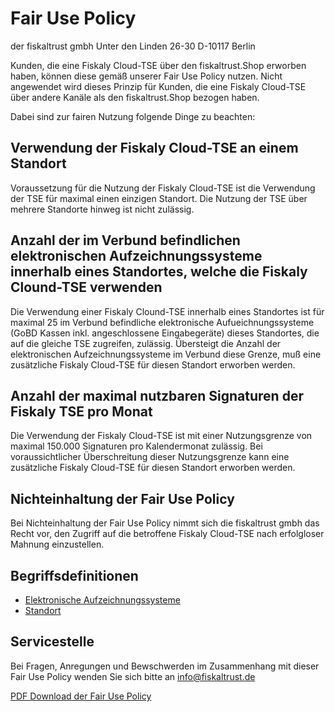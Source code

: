 # Fair Use Policy

der fiskaltrust gmbh
Unter den Linden 26-30
D-10117 Berlin



Kunden, die eine Fiskaly Cloud-TSE über den fiskaltrust.Shop erworben haben, können diese gemäß unserer Fair Use Policy nutzen. Nicht angewendet wird dieses Prinzip für Kunden, die eine Fiskaly Cloud-TSE über andere Kanäle als den fiskaltrust.Shop bezogen haben.

Dabei sind zur fairen Nutzung folgende Dinge zu beachten:

## Verwendung der Fiskaly Cloud-TSE an einem Standort

Voraussetzung für die Nutzung der Fiskaly Cloud-TSE ist die Verwendung der TSE für maximal einen einzigen Standort. Die Nutzung der TSE über mehrere Standorte hinweg ist nicht zulässig. 

## Anzahl der im Verbund befindlichen elektronischen Aufzeichnungssysteme innerhalb eines Standortes, welche die Fiskaly Clound-TSE verwenden

Die Verwendung einer Fiskaly Clound-TSE innerhalb eines Standortes ist für maximal 25 im Verbund befindliche elektronische Aufueichnungssysteme (GoBD Kassen inkl. angeschlossene Eingabegeräte) dieses Standortes, die auf die gleiche TSE zugreifen, zulässig. Übersteigt die Anzahl der elektronischen Aufzeichnungssysteme im Verbund diese Grenze, muß eine zusätzliche Fiskaly Cloud-TSE für diesen Standort erworben werden.

## Anzahl der maximal nutzbaren Signaturen der Fiskaly TSE pro Monat

Die Verwendung der Fiskaly Cloud-TSE ist mit einer Nutzungsgrenze von maximal 150.000 Signaturen pro Kalendermonat zulässig. Bei voraussichtlicher Überschreitung dieser Nutzungsgrenze kann eine zusätzliche Fiskaly Cloud-TSE für diesen Standort erworben werden.

## Nichteinhaltung der Fair Use Policy

Bei Nichteinhaltung der Fair Use Policy nimmt sich die fiskaltrust gmbh das Recht vor, den Zugriff auf die betroffene Fiskaly Cloud-TSE nach erfolgloser Mahnung einzustellen.

## Begriffsdefinitionen

- [Elektronische Aufzeichnungssysteme](https://github.com/fiskaltrust/productdescription-de-doc/tree/master/glossar#elektronisches-aufzeichnungssystem-kasse-registrierkasse-kassensystem-eingabestation-terminal)
- [Standort](https://github.com/fiskaltrust/productdescription-de-doc/tree/master/glossar#standort-outlet-location)

## Servicestelle

Bei Fragen, Anregungen und Bewschwerden im Zusammenhang mit dieser Fair Use Policy wenden Sie sich bitte an info@fiskaltrust.de



[PDF Download der Fair Use Policy](media/tse-fiskaly-fair-use-policy.pdf)